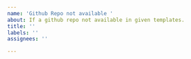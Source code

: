 ```yaml
---
name: 'Github Repo not available '
about: If a github repo not available in given templates.
title: ''
labels: ''
assignees: ''

---
```



